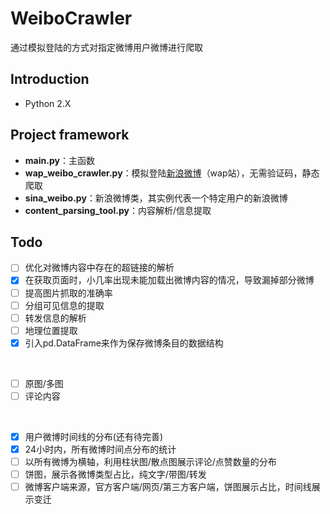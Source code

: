 # WeiboCrawler
通过模拟登陆的方式对指定微博用户微博进行爬取

## Introduction
- Python 2.X

## Project framework
- **main.py**：主函数
- **wap_weibo_crawler.py**：模拟登陆[新浪微博](https://weibo.cn)（wap站），无需验证码，静态爬取
- **sina_weibo.py**：新浪微博类，其实例代表一个特定用户的新浪微博
- **content_parsing_tool.py**：内容解析/信息提取

## Todo
- [ ] 优化对微博内容中存在的超链接的解析
- [x] 在获取页面时，小几率出现未能加载出微博内容的情况，导致漏掉部分微博
- [ ] 提高图片抓取的准确率
- [ ] 分组可见信息的提取
- [ ] 转发信息的解析
- [ ] 地理位置提取
- [x] 引入pd.DataFrame来作为保存微博条目的数据结构
<br/>

- [ ] 原图/多图
- [ ] 评论内容
<br/>

- [x] 用户微博时间线的分布(还有待完善)
- [x] 24小时内，所有微博时间点分布的统计
- [ ] 以所有微博为横轴，利用柱状图/散点图展示评论/点赞数量的分布
- [ ] 饼图，展示各微博类型占比，纯文字/带图/转发
- [ ] 微博客户端来源，官方客户端/网页/第三方客户端，饼图展示占比，时间线展示变迁
